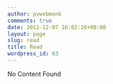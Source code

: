 ```yaml
---
author: pvwebmonk
comments: true
date: 2012-12-07 16:02:28+00:00
layout: page
slug: read
title: Read
wordpress_id: 63
---
```


No Content Found
